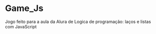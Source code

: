 # Game_Js <br>
<f2>Jogo feito para a aula da Alura de Logica de programação: laços e listas com JavaScript 
